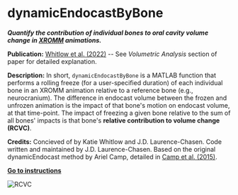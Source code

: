# dynamicEndocastByBone

_**Quantify the contribution of individual bones to oral cavity volume change in [XROMM](https://www.xromm.org/) animations.**_

**Publication:** [Whitlow et al. (2022)](https://journals.biologists.com/jeb/article-abstract/doi/10.1242/jeb.243283/273979/Suction-feeding-biomechanics-of-Polypterus-bichir?redirectedFrom=fulltext) -- See _Volumetric Analysis_ section of paper for detailed explanation. 

**Description:** In short, `dynamicEndocastByBone` is a MATLAB function that performs a rolling freeze (for a user-specified duration) of each individual bone in an XROMM animation relative to a reference bone (e.g., neurocranium). The difference in endocast volume between the frozen and unfrozen animation is the impact of that bone's motion on endocast volume, at that time-point. The impact of freezing a given bone relative to the sum of all bones' impacts is that bone's **relative contribution to volume change (RCVC)**.

**Credits:** Concieved of by Katie Whitlow and J.D. Laurence-Chasen. Code written and maintained by J.D. Laurence-Chasen. Based on the original dynamicEndocast method by Ariel Camp, detailed in [Camp et al. (2015)](https://www.pnas.org/content/112/28/8690).

**[Go to instructions](https://github.com/jdlaurence/dynamicEndocastByBone/blob/main/instructions.md)**

![RCVC](https://user-images.githubusercontent.com/53494838/149544056-bbe0d0e4-7e69-44cc-bb6b-6d34200e7941.png)


